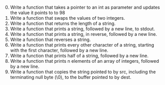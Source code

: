 0. Write a function that takes a pointer to an int as parameter and updates the value it points to to 98
1. Write a function that swaps the values of two integers.
2. Write a function that returns the length of a string.
3. Write a function that prints a string, followed by a new line, to stdout.
4. Write a function that prints a string, in reverse, followed by a new line.
5. Write a function that reverses a string.
6. Write a function that prints every other character of a string, starting with the first character, followed by a new line.
7. Write a function that prints half of a string, followed by a new line.
8. Write a function that prints n elements of an array of integers, followed by a new line.
9. Write a function that copies the string pointed to by src, including the terminating null byte (\0), to the buffer pointed to by dest.

